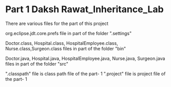 # Part 1 Daksh Rawat_Inheritance_Lab
There are various files for the part of this project 

org.eclipse.jdt.core.prefs file in part of the folder ".settings"

Doctor.class, Hospital.class, HospitalEmployee.class, Nurse.class,Surgeon.class files in part of the folder "bin"

Doctor.java, Hospital.java, HospitalEmployee.java, Nurse.java, Surgeon.java files in part of the folder "src"

".classpath" file is class path file of the part- 1
".project" file is project file of the part- 1
